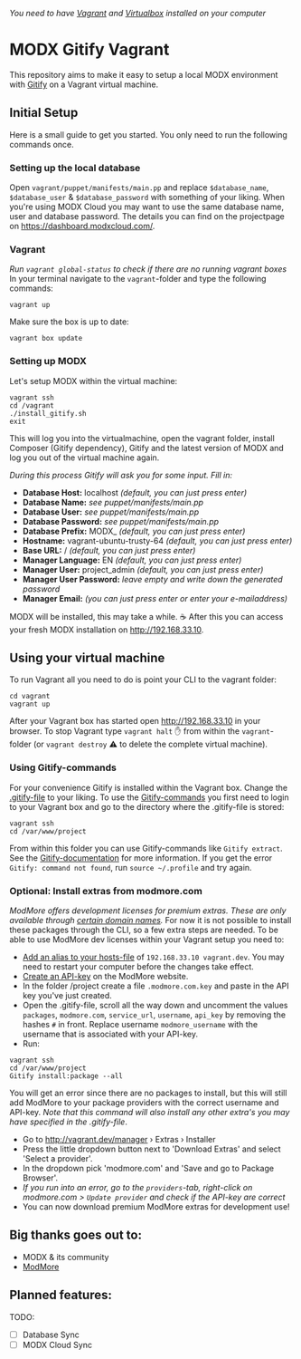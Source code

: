 _You need to have [Vagrant](https://www.vagrantup.com/) and [Virtualbox](https://www.virtualbox.org/wiki/Downloads) installed on your computer_

# MODX Gitify Vagrant
This repository aims to make it easy to setup a local MODX environment with 
[Gitify](https://docs.modmore.com/en/Open_Source/Gitify/index.html) on a Vagrant virtual machine.

## Initial Setup
Here is a small guide to get you started. You only need to run the following commands once.

### Setting up the local database
Open `vagrant/puppet/manifests/main.pp` and replace `$database_name`, `$database_user` & `$database_password` with something of your liking. When you're using MODX Cloud you may want to use the same database name, user and database password. The details you can find on the projectpage on https://dashboard.modxcloud.com/.

### Vagrant
_Run `vagrant global-status` to check if there are no running vagrant boxes_
In your terminal navigate to the `vagrant`-folder and type the following commands:
```
vagrant up
```

Make sure the box is up to date:
```
vagrant box update
```

### Setting up MODX
Let's setup MODX within the virtual machine:
```
vagrant ssh
cd /vagrant
./install_gitify.sh
exit
```

This will log you into the virtualmachine, open the vagrant folder,
install Composer (Gitify dependency), Gitify and the latest version of MODX and log you out of the virtual machine again.

*During this process Gitify will ask you for some input. Fill in:*
* **Database Host:** localhost _(default, you can just press enter)_
* **Database Name:** _see puppet/manifests/main.pp_
* **Database User:** _see puppet/manifests/main.pp_
* **Database Password:** _see puppet/manifests/main.pp_
* **Database Prefix:** MODX\_ _(default, you can just press enter)_
* **Hostname:** vagrant-ubuntu-trusty-64 _(default, you can just press enter)_
* **Base URL:** / _(default, you can just press enter)_
* **Manager Language:** EN _(default, you can just press enter)_
* **Manager User:** project\_admin _(default, you can just press enter)_
* **Manager User Password:** _leave empty and write down the generated password_
* **Manager Email:** _(you can just press enter or enter your e-mailaddress)_

MODX will be installed, this may take a while. ☕ After this you can access your fresh MODX installation on http://192.168.33.10.

## Using your virtual machine
To run Vagrant all you need to do is point your CLI to the vagrant folder:
```
cd vagrant
vagrant up
```
After your Vagrant box has started open http://192.168.33.10 in your browser. To stop Vagrant type `vagrant halt` ✋ from within the `vagrant`-folder (or `vagrant destroy` ⚠ to delete the complete virtual machine).

### Using Gitify-commands
For your convenience Gitify is installed within the Vagrant box. Change the [.gitify-file](/project/.gitify) to your liking. To use the [Gitify-commands](https://docs.modmore.com/en/Open_Source/Gitify/Commands/index.html) you first need to login to your Vagrant box and go to the directory where the .gitify-file is stored:
```
vagrant ssh
cd /var/www/project
```
From within this folder you can use Gitify-commands like `Gitify extract`. See the  [Gitify-documentation](https://docs.modmore.com/en/Open_Source/Gitify/index.html) for more information. If you get the error `Gitify: command not found`, run `source ~/.profile` and try again.

### Optional: Install extras from modmore.com
_ModMore offers development licenses for premium extras. These are only available
through [certain domain names](https://https://www.modmore.com/free-development-licenses/)._
For now it is not possible to install these packages through the CLI, so a few extra steps are needed. To be able to use ModMore dev licenses within your Vagrant setup you need to:

* [Add an alias to your hosts-file](https://support.rackspace.com/how-to/modify-your-hosts-file/) 
of `192.168.33.10 vagrant.dev`. You may need to restart your computer before the changes take effect.
* [Create an API-key](https://www.modmore.com/account/api-keys/) on the ModMore website.
* In the folder /project create a file `.modmore.com.key` and paste in the API key you've just created.
* Open the .gitify-file, scroll all the way down and uncomment the values `packages`, `modmore.com`, `service_url`, `username`, `api_key` by removing the hashes `#` in front. Replace username `modmore_username` with the username that is associated with your API-key.
* Run:
 ```
 vagrant ssh
 cd /var/www/project
 Gitify install:package --all
 ```
You will get an error since there are no packages to install, but this will still add ModMore to your package providers with the correct username and API-key. _Note that this command will also install any other extra's you may have specified in the .gitify-file_.
* Go to http://vagrant.dev/manager › Extras › Installer
* Press the little dropdown button next to 'Download Extras' and select 'Select a provider'.
* In the dropdown pick 'modmore.com' and 'Save and go to Package Browser'.
 * _If you run into an error, go to the `providers`-tab, right-click on modmore.com > `Update provider` and check if the API-key are correct_
* You can now download premium ModMore extras for development use!

## Big thanks goes out to:
* MODX & its community
* [ModMore](https://www.modmore.com)

## Planned features:
TODO:
- [ ] Database Sync
- [ ] MODX Cloud Sync
